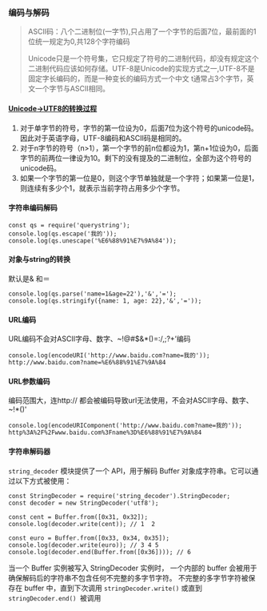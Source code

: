 ### 编码与解码
> ASCII码：八个二进制位(一字节),只占用了一个字节的后面7位，最前面的1位统一规定为0,共128个字符编码
>
> Unicode只是一个符号集，它只规定了符号的二进制代码，却没有规定这个二进制代码应该如何存储。UTF-8是Unicode的实现方式之一,UTF-8不是固定字长编码的，而是一种变长的编码方式一个中文 t通常占3个字节，英文一个字节与ASCII相同。

#### [Unicode->UTF8的转换过程](http://www.ruanyifeng.com/blog/2007/10/ascii_unicode_and_utf-8.html)

1. 对于单字节的符号，字节的第一位设为0，后面7位为这个符号的unicode码。因此对于英语字母，UTF-8编码和ASCII码是相同的。
2. 对于n字节的符号（n>1），第一个字节的前n位都设为1，第n+1位设为0，后面字节的前两位一律设为10。剩下的没有提及的二进制位，全部为这个符号的unicode码。
3. 如果一个字节的第一位是0，则这个字节单独就是一个字符；如果第一位是1，则连续有多少个1，就表示当前字符占用多少个字节。

#### 字符串编码解码

```
const qs = require('querystring');
console.log(qs.escape('我的'));
console.log(qs.unescape('%E6%88%91%E7%9A%84'));
```


#### 对象与string的转换

默认是& 和＝
```
console.log(qs.parse('name=1&age=22'),'&','=');
console.log(qs.stringify({name: 1, age: 22},'&','='));
```

#### URL编码

URL编码不会对ASCII字母、数字、~!@#$&*()=:/,;?+’编码

```
console.log(encodeURI('http://www.baidu.com?name=我的'));
http://www.baidu.com?name=%E6%88%91%E7%9A%84
```


#### URL参数编码
编码范围大，连http:// 都会被编码导致url无法使用，不会对ASCII字母、数字、~!*()'

```
console.log(encodeURIComponent('http://www.baidu.com?name=我的'));
http%3A%2F%2Fwww.baidu.com%3Fname%3D%E6%88%91%E7%9A%84
```

#### 字符串解码器
`string_decoder` 模块提供了一个 API，用于解码 Buffer 对象成字符串。它可以通过以下方式被使用：

```
const StringDecoder = require('string_decoder').StringDecoder;
const decoder = new StringDecoder('utf8');

const cent = Buffer.from([0x31, 0x32]);
console.log(decoder.write(cent)); // 1  2

const euro = Buffer.from([0x33, 0x34, 0x35]);
console.log(decoder.write(euro)); // 3 4 5
console.log(decoder.end(Buffer.from([0x36]))); // 6

```
当一个 Buffer 实例被写入 StringDecoder 实例时，
一个内部的 buffer 会被用于确保解码后的字符串不包含任何不完整的多字节字符。
不完整的多字节字符被保存在 buffer 中，直到下次调用 `stringDecoder.write()` 或直到 `stringDecoder.end() `被调用